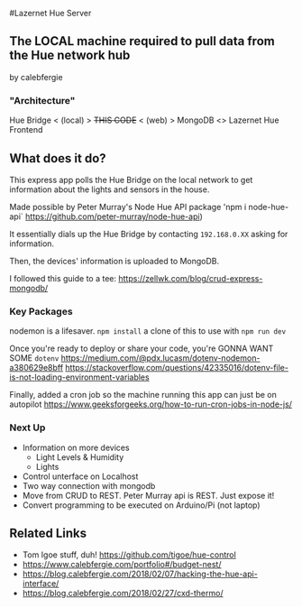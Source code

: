 #Lazernet Hue Server

## The LOCAL machine required to pull data from the Hue network hub
by calebfergie

### "Architecture"
Hue Bridge < (local) > <s>THIS CODE</s> < (web) > MongoDB <> Lazernet Hue Frontend

## What does it do?
This express app polls the Hue Bridge on the local network to get information about the lights and sensors in the house.

Made possible by Peter Murray's Node Hue API package 'npm i node-hue-api`
https://github.com/peter-murray/node-hue-api)

It  essentially dials up the Hue Bridge by contacting `192.168.0.XX` asking for information.

Then, the devices' information is uploaded to MongoDB.

I followed this guide to a tee: https://zellwk.com/blog/crud-express-mongodb/

### Key Packages

nodemon is a lifesaver. `npm install` a clone of this to use with `npm run dev`

Once you're ready to deploy or share  your code, you're GONNA WANT SOME `dotenv`
https://medium.com/@pdx.lucasm/dotenv-nodemon-a380629e8bff
https://stackoverflow.com/questions/42335016/dotenv-file-is-not-loading-environment-variables

Finally, added a cron job so the machine running this app can just be on autopilot
https://www.geeksforgeeks.org/how-to-run-cron-jobs-in-node-js/

### Next Up
- Information on more devices
  - Light Levels & Humidity
  - Lights
- Control unterface on Localhost
- Two way connection with mongodb
- Move from CRUD to REST. Peter Murray api is REST. Just expose it!
- Convert programming to be executed on Arduino/Pi (not laptop)

## Related Links
- Tom Igoe stuff, duh! https://github.com/tigoe/hue-control
- https://www.calebfergie.com/portfolio#/budget-nest/
- https://blog.calebfergie.com/2018/02/07/hacking-the-hue-api-interface/
- https://blog.calebfergie.com/2018/02/27/cxd-thermo/
